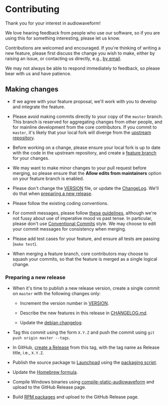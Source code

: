 # Contributing

Thank you for your interest in audiowaveform!

We love hearing feedback from people who use our software, so if you are using this for something interesting, please let us know.

Contributions are welcomed and encouraged. If you're thinking of writing a new feature, please first discuss the change you wish to make, either by raising an issue, or contacting us directly, e.g., [by email](mailto:chris@chrisneedham.com).

We may not always be able to respond immediately to feedback, so please bear with us and have patience.

## Making changes

* If we agree with your feature proposal, we'll work with you to develop and integrate the feature.

* Please avoid making commits directly to your copy of the `master` branch. This branch is reserved for aggregating changes from other people, and for mainline development from the core contributors. If you commit to `master`, it's likely that your local fork will diverge from the [upstream repository](https://github.com/bbc/audiowaveform).

* Before working on a change, please ensure your local fork is up to date with the code in the upstream repository, and create a [feature branch](https://www.atlassian.com/git/tutorials/comparing-workflows/feature-branch-workflow) for your changes.

* We may want to make minor changes to your pull request before merging, so please ensure that the **Allow edits from maintainers** option on your feature branch is enabled.

* Please don't change the [VERSION](https://github.com/bbc/audiowaveform/blob/master/VERSION) file, or update the [ChangeLog](https://github.com/bbc/audiowaveform/blob/master/ChangeLog). We'll do that when [preparing a new release](#preparing-a-new-release).

* Please follow the existing coding conventions.

* For commit messages, please follow [these guidelines](https://chris.beams.io/posts/git-commit/), although we're not fussy about use of imperative mood vs past tense. In particular, please don't use [Conventional Commits](https://www.conventionalcommits.org/) style. We may choose to edit your commit messages for consistency when merging.

* Please add test cases for your feature, and ensure all tests are passing (`make test`).

* When merging a feature branch, core contributors may choose to squash your commits, so that the feature is merged as a single logical change.

### Preparing a new release

* When it's time to publish a new release version, create a single commit on `master` with the following changes only:

  * Increment the version number in [VERSION](https://github.com/bbc/audiowaveform/blob/master/VERSION).

  * Describe the new features in this release in [CHANGELOG.md](https://github.com/bbc/audiowaveform/blob/master/CHANGELOG.md).

  * Update the [debian changelog](https://github.com/bbc/audiowaveform/blob/master/debian/changelog).

* Tag this commit using the form `X.Y.Z` and push the commit using `git push origin master --tags`.

* In GitHub, [create a Release](https://github.com/bbc/audiowaveform/releases/new) from this tag, with the tag name as Release title, i.e., `X.Y.Z`.

* Publish the source package to [Launchpad](https://launchpad.net/) using the [packaging script](https://github.com/bbc/audiowaveform/tree/master/ubuntu).

* Update the [Homebrew formula](https://github.com/bbc/homebrew-audiowaveform).

* Compile Windows binaries using [compile-static-audiowaveform](https://github.com/chrisn/compile-static-audiowaveform) and upload to the GitHub Release page.

* Build [RPM packages](https://github.com/bbc/audiowaveform/tree/master/rpm) and upload to the GitHub Release page.
